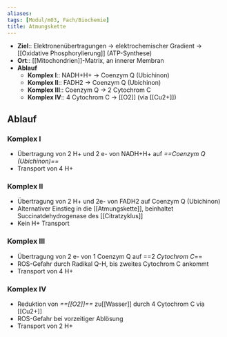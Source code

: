 ```yaml
---
aliases: 
tags: [Modul/m03, Fach/Biochemie]
title: Atmungskette
---
```

- **Ziel**:: Elektronenübertragungen → elektrochemischer Gradient → [[Oxidative Phosphorylierung]] (ATP-Synthese)
- **Ort**:: [[Mitochondrien]]-Matrix, an innerer Membran
- **Ablauf**
	- **Komplex I**:: NADH+H+ → Coenzym Q (Ubichinon)
	- **Komplex II**:: FADH2 → Coenzym Q (Ubichinon)
	- **Komplex III**:: Coenzym Q → 2 Cytochrom C
	- **Komplex IV**:: 4 Cytochrom C → [[O2]] (via [[Cu2+]])
## Ablauf
### Komplex I
- Übertragung von 2 H+ und 2 e- von NADH+H+ auf *==Coenzym Q (Ubichinon)==*
- Transport von 4 H+
### Komplex II
- Übertragung von 2 H+ und 2e- von FADH2 auf Coenzym Q (Ubichinon)
- Alternativer Einstieg in die [[Atmungskette]], beinhaltet Succinatdehydrogenase des [[Citratzyklus]]
- Kein H+ Transport
### Komplex III
- Übertragung von 2 e- von 1 Coenzym Q auf ==2 *Cytochrom C*==
- ROS-Gefahr durch Radikal Q-H, bis zweites Cytochrom C ankommt
- Transport von 4 H+
### Komplex IV
- Reduktion von *==[[O2]]==* zu[[Wasser]] durch 4 Cytochrom C via [[Cu2+]]
- ROS-Gefahr bei vorzeitiger Ablösung
- Transport von 2 H+